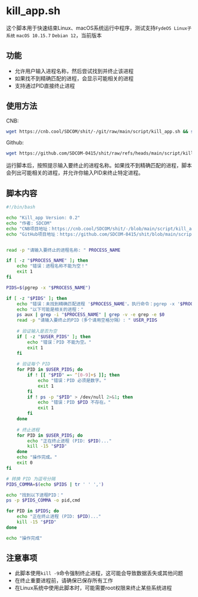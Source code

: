 # kill_app.sh
这个脚本用于快速结束Linux、macOS系统运行中程序，测试支持`FydeOS Linux子系统` `macOS 10.15.7` `Debian 12`，当前版本<Badge type="tip" text="v1.0" />

## 功能

- 允许用户输入进程名称，然后尝试找到并终止该进程
- 如果找不到精确匹配的进程，会显示可能相关的进程
- 支持通过PID直接终止进程

## 使用方法
CNB:
```bash
wget https://cnb.cool/SDCOM/shit/-/git/raw/main/script/kill_app.sh && sudo chmod +x ./kill_app.sh && sudo ./kill_app.sh
```
Github:
```bash
wget https://github.com/SDCOM-0415/shit/raw/refs/heads/main/script/kill_app.sh && sudo chmod +x ./kill_app.sh && sudo ./kill_app.sh
```

运行脚本后，按照提示输入要终止的进程名称。如果找不到精确匹配的进程，脚本会列出可能相关的进程，并允许你输入PID来终止特定进程。

## 脚本内容

```bash
#!/bin/bash

echo "Kill_app Version: 0.2"
echo "作者: SDCOM"
echo "CNB项目地址：https://cnb.cool/SDCOM/shit/-/blob/main/script/kill_app.sh"
echo "GitHub项目地址：https://github.com/SDCOM-0415/shit/blob/main/script/kill_app.sh"


read -p "请输入要终止的进程名称: " PROCESS_NAME

if [ -z "$PROCESS_NAME" ]; then
    echo "错误：进程名称不能为空！"
    exit 1
fi

PIDS=$(pgrep -x "$PROCESS_NAME")

if [ -z "$PIDS" ]; then
    echo "错误：未找到精确匹配进程 '$PROCESS_NAME'。执行命令：pgrep -x '$PROCESS_NAME'"
    echo "以下可能是相关的进程："
    ps aux | grep -i "$PROCESS_NAME" | grep -v -e grep -e $0
    read -p "请输入要终止的PID（多个请用空格分隔）: " USER_PIDS
    
    # 验证输入是否为空
    if [ -z "$USER_PIDS" ]; then
        echo "错误：PID 不能为空。"
        exit 1
    fi
    
    # 验证每个 PID
    for PID in $USER_PIDS; do
        if ! [[ "$PID" =~ ^[0-9]+$ ]]; then
            echo "错误：PID 必须是数字。"
            exit 1
        fi
        if ! ps -p "$PID" > /dev/null 2>&1; then
            echo "错误：PID $PID 不存在。"
            exit 1
        fi
    done
    
    # 终止进程
    for PID in $USER_PIDS; do
        echo "正在终止进程 (PID: $PID)..."
        kill -15 "$PID"
    done
    echo "操作完成。"
    exit 0
fi

# 转换 PID 为逗号分隔
PIDS_COMMA=$(echo $PIDS | tr ' ' ',')

echo "找到以下进程PID："
ps -p $PIDS_COMMA -o pid,cmd

for PID in $PIDS; do
    echo "正在终止进程 (PID: $PID)..."
    kill -15 "$PID"
done

echo "操作完成"

```

## 注意事项

- 此脚本使用`kill -9`命令强制终止进程，这可能会导致数据丢失或其他问题
- 在终止重要进程前，请确保已保存所有工作
- 在Linux系统中使用此脚本时，可能需要root权限来终止某些系统进程